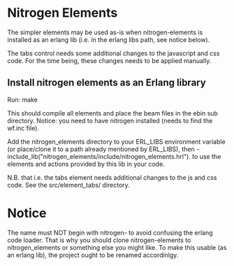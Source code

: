 # Nitrogen Elements #

The simpler elements may be used as-is when nitrogen-elements is installed as an erlang lib (i.e. in the erlang libs path, see notice below).

The tabs control needs some additional changes to the javascript and css code.
For the time being, these changes needs to be applied manually.

## Install nitrogen elements as an Erlang library ##

Run:
	make

This should compile all elements and place the beam files in the ebin sub directory. Notice: you need to have nitrogen installed (needs to find the wf.inc file).

Add the nitrogen_elements directory to your ERL_LIBS environment variable (or place/clone it to a path already mentioned by ERL_LIBS), then
	-include_lib("nitrogen_elements/include/nitrogen_elements.hrl").
to use the elements and actions provided by this lib in your code.

N.B. that i.e. the tabs element needs additional changes to the js and css code. See the src/element_tabs/ directory.

# Notice #

The name must NOT begin with nitrogen- to avoid confusing the erlang code loader. That is why you should clone nitrogen-elements to nitrogen_elements or something else you might like. To make this usable (as an erlang lib), the project ought to be renamed accordinlgy.

